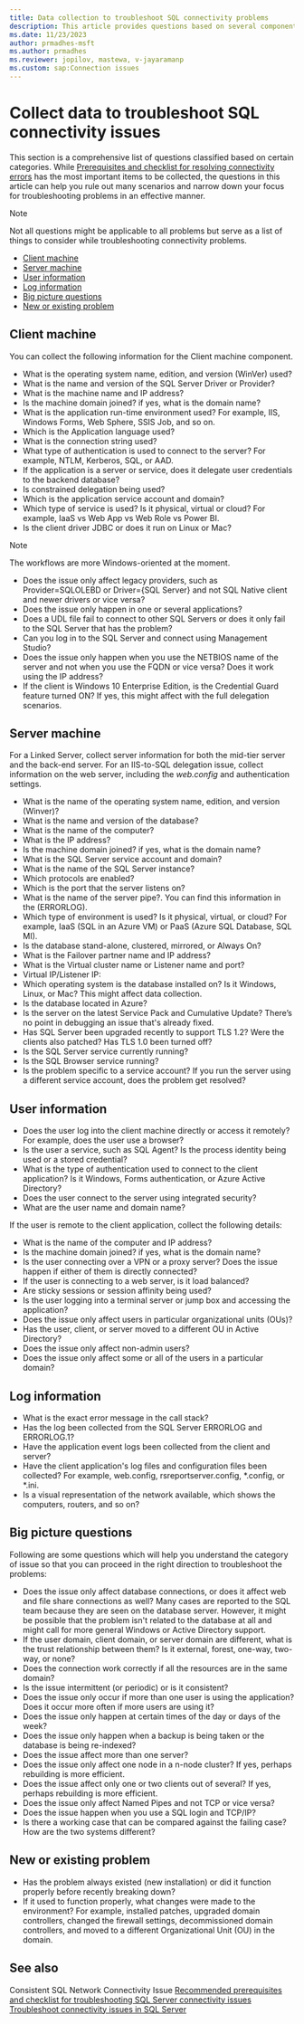 ```yaml
---
title: Data collection to troubleshoot SQL connectivity problems
description: This article provides questions based on several components using which you can effectively troubleshoot connectivity problems.
ms.date: 11/23/2023
author: prmadhes-msft
ms.author: prmadhes
ms.reviewer: jopilov, mastewa, v-jayaramanp
ms.custom: sap:Connection issues
---
```


# Collect data to troubleshoot SQL connectivity issues

This section is a comprehensive list of questions classified based on certain categories. While  [Prerequisites and checklist for resolving connectivity errors](resolve-connectivity-errors-checklist.md) has the most important items to be collected, the questions in this article can help you rule out many scenarios and narrow down your focus for  troubleshooting problems in an effective manner.

> [!NOTE]
> Not all questions might be applicable to all problems but serve as a list of things to consider while troubleshooting connectivity problems.

- [Client machine](#client-machine)
- [Server machine](#server-machine)
- [User information](#user-information)
- [Log information](#log-information)
- [Big picture questions](#big-picture-questions)
- [New or existing problem](#new-or-existing-problem)

## Client machine

You can collect the following information for the Client machine component.

- What is the operating system name, edition, and version (WinVer) used?
- What is the name and version of the SQL Server Driver or Provider?
- What is the machine name and IP address?
- Is the machine domain joined? if yes, what is the domain name?
- What is the application run-time environment used? For example, IIS, Windows Forms, Web Sphere, SSIS Job, and so on.
- Which is the Application language used?
- What is the connection string used?
- What type of authentication is used to connect to the server? For example, NTLM, Kerberos, SQL, or AAD.
- If the application is a server or service, does it delegate user credentials to the backend database?
- Is constrained delegation being used?
- Which is the application service account and domain?
- Which type of service is used? Is it physical, virtual or cloud? For example, IaaS vs Web App vs Web Role vs Power BI.
- Is the client driver JDBC or does it run on Linux or Mac?

> [!NOTE]
> The workflows are more Windows-oriented at the moment.

- Does the issue only affect legacy providers, such as Provider=SQLOLEBD or Driver={SQL Server} and not SQL Native client and newer drivers or vice versa?
- Does the issue only happen in one or several applications?
- Does a UDL file fail to connect to other SQL Servers or does it only fail to the SQL Server that has the problem?
- Can you log in to the SQL Server and connect using Management Studio?
- Does the issue only happen when you use the NETBIOS name of the server and not when you use the FQDN or vice versa? Does it work using the IP address?
- If the client is Windows 10 Enterprise Edition, is the Credential Guard feature turned ON? If yes, this might affect with the full delegation scenarios.

## Server machine

For a Linked Server, collect server information for both the mid-tier server and the back-end server. For an IIS-to-SQL delegation issue, collect information on the web server, including the *web.config* and authentication settings.

- What is the name of the operating system name, edition, and version (Winver)?
- What is the name and version of the database?  
- What is the name of the computer?
- What is the IP address?
- Is the machine domain joined? if yes, what is the domain name?
- What is the SQL Server service account and domain?
- What is the name of the SQL Server instance?
- Which protocols are enabled?
- Which is the port that the server listens on?
- What is the name of the server pipe?. You can find this information in the (ERRORLOG).
- Which type of environment is used? Is it physical, virtual, or cloud? For example, IaaS (SQL in an Azure VM) or PaaS (Azure SQL Database, SQL MI).
- Is the database stand-alone, clustered, mirrored, or Always On?
- What is the Failover partner name and IP address?
- What is the Virtual cluster name or Listener name and port?
- Virtual IP/Listener IP:
- Which operating system is the database installed on? Is it Windows, Linux, or Mac? This might affect data collection.
- Is the database located in Azure?
- Is the server on the latest Service Pack and Cumulative Update? There’s no point in debugging an issue that's already fixed.
- Has SQL Server been upgraded recently to support TLS 1.2? Were the clients also patched? Has TLS 1.0 been turned off?
- Is the SQL Server service currently running?
- Is the SQL Browser service running?
- Is the problem specific to a service account? If you run the server using a different service account, does the problem get resolved?

## User information

- Does the user log into the client machine directly or access it remotely? For example, does the user use a browser?
- Is the user a service, such as SQL Agent? Is the process identity being used or a stored credential?
- What is the type of authentication used to connect to the client application? Is it Windows, Forms authentication, or Azure Active Directory?
- Does the user connect to the server using integrated security?
- What are the user name and domain name?

If the user is remote to the client application, collect the following details:

- What is the name of the computer and IP address?
- Is the machine domain joined? if yes, what is the domain name?
- Is the user connecting over a VPN or a proxy server? Does the issue happen if either of them is directly connected?
- If the user is connecting to a web server, is it load balanced?
- Are sticky sessions or session affinity being used?
- Is the user logging into a terminal server or jump box and accessing the application?
- Does the issue only affect users in particular organizational units (OUs)?
- Has the user, client, or server moved to a different OU in Active Directory?
- Does the issue only affect non-admin users?
- Does the issue only affect some or all of the users in a particular domain?

## Log information

- What is the exact error message in the call stack?
- Has the log been collected from the SQL Server ERRORLOG and ERRORLOG.1?
- Have the application event logs been collected from the client and server?
- Have the client application's log files and configuration files been collected? For example, web.config, rsreportserver.config, *.config, or *.ini.
- Is a visual representation of the network available, which shows the computers, routers, and so on?

## Big picture questions

Following are some questions which will help you understand the category of issue so that you can proceed in the right direction to troubleshoot the problems:

- Does the issue only affect database connections, or does it affect web and file share connections as well? Many cases are reported to the SQL team because they are seen on the database server. However, it might be possible that the problem isn't related to the database  at all and might call for more general Windows or Active Directory support.
- If the user domain, client domain, or server domain are different, what is the trust relationship between them? Is it external, forest, one-way, two-way, or none?
- Does the connection work correctly if all the resources are in the same domain?
- Is the issue intermittent (or periodic) or is it consistent?
- Does the issue only occur if more than one user is using the application? Does it occur more often if more users are using it?  
- Does the issue only happen at certain times of the day or days of the week?
- Does the issue only happen when a backup is being taken or the database is being re-indexed?
- Does the issue affect more than one server?
- Does the issue only affect one node in a n-node cluster? If yes, perhaps rebuilding is more efficient.
- Does the issue affect only one or two clients out of several? If yes, perhaps rebuilding is more efficient.
- Does the issue only affect Named Pipes and not TCP or vice versa?
- Does the issue happen when you use a SQL login and TCP/IP?
- Is there a working case that can be compared against the failing case? How are the two systems different?

## New or existing problem

- Has the problem always existed (new installation) or did it function properly before recently breaking down?
- If it used to function properly, what changes were made to the environment? For example,  installed patches, upgraded domain controllers, changed the firewall settings, decommissioned domain controllers, and moved to a different Organizational Unit (OU) in the domain.

## See also

Consistent SQL Network Connectivity Issue
[Recommended prerequisites and checklist for troubleshooting SQL Server connectivity issues](resolve-connectivity-errors-checklist.md)
[Troubleshoot connectivity issues in SQL Server](resolve-connectivity-errors-overview.md)
